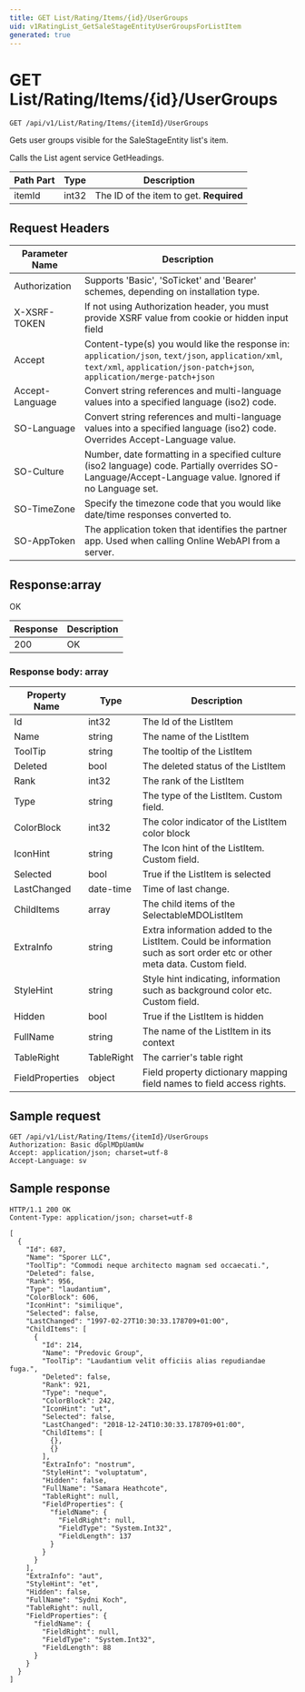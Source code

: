 ```yaml
---
title: GET List/Rating/Items/{id}/UserGroups
uid: v1RatingList_GetSaleStageEntityUserGroupsForListItem
generated: true
---
```


# GET List/Rating/Items/{id}/UserGroups

```http
GET /api/v1/List/Rating/Items/{itemId}/UserGroups
```

Gets user groups visible for the SaleStageEntity list's item.


Calls the List agent service GetHeadings.





| Path Part | Type | Description |
|-----------|------|-------------|
| itemId | int32 | The ID of the item to get. **Required** |



## Request Headers

| Parameter Name | Description |
|----------------|-------------|
| Authorization  | Supports 'Basic', 'SoTicket' and 'Bearer' schemes, depending on installation type. |
| X-XSRF-TOKEN   | If not using Authorization header, you must provide XSRF value from cookie or hidden input field |
| Accept         | Content-type(s) you would like the response in: `application/json`, `text/json`, `application/xml`, `text/xml`, `application/json-patch+json`, `application/merge-patch+json` |
| Accept-Language | Convert string references and multi-language values into a specified language (iso2) code. |
| SO-Language | Convert string references and multi-language values into a specified language (iso2) code. Overrides Accept-Language value. |
| SO-Culture | Number, date formatting in a specified culture (iso2 language) code. Partially overrides SO-Language/Accept-Language value. Ignored if no Language set. |
| SO-TimeZone | Specify the timezone code that you would like date/time responses converted to. |
| SO-AppToken | The application token that identifies the partner app. Used when calling Online WebAPI from a server. |


## Response:array

OK

| Response | Description |
|----------------|-------------|
| 200 | OK |

### Response body: array

| Property Name | Type |  Description |
|----------------|------|--------------|
| Id | int32 | The Id of the ListItem |
| Name | string | The name of the ListItem |
| ToolTip | string | The tooltip of the ListItem |
| Deleted | bool | The deleted status of the ListItem |
| Rank | int32 | The rank of the ListItem |
| Type | string | The type of the ListItem. Custom field. |
| ColorBlock | int32 | The color indicator of the ListItem color block |
| IconHint | string | The Icon hint of the ListItem. Custom field. |
| Selected | bool | True if the ListItem is selected |
| LastChanged | date-time | Time of last change. |
| ChildItems | array | The child items of the SelectableMDOListItem |
| ExtraInfo | string | Extra information added to the ListItem. Could be information such as sort order etc or other meta data. Custom field. |
| StyleHint | string | Style hint indicating, information such as background color etc. Custom field. |
| Hidden | bool | True if the ListItem is hidden |
| FullName | string | The name of the ListItem in its context |
| TableRight | TableRight | The carrier's table right |
| FieldProperties | object | Field property dictionary mapping field names to field access rights. |

## Sample request

```http!
GET /api/v1/List/Rating/Items/{itemId}/UserGroups
Authorization: Basic dGplMDpUamUw
Accept: application/json; charset=utf-8
Accept-Language: sv
```

## Sample response

```http_
HTTP/1.1 200 OK
Content-Type: application/json; charset=utf-8

[
  {
    "Id": 687,
    "Name": "Sporer LLC",
    "ToolTip": "Commodi neque architecto magnam sed occaecati.",
    "Deleted": false,
    "Rank": 956,
    "Type": "laudantium",
    "ColorBlock": 606,
    "IconHint": "similique",
    "Selected": false,
    "LastChanged": "1997-02-27T10:30:33.178709+01:00",
    "ChildItems": [
      {
        "Id": 214,
        "Name": "Predovic Group",
        "ToolTip": "Laudantium velit officiis alias repudiandae fuga.",
        "Deleted": false,
        "Rank": 921,
        "Type": "neque",
        "ColorBlock": 242,
        "IconHint": "ut",
        "Selected": false,
        "LastChanged": "2018-12-24T10:30:33.178709+01:00",
        "ChildItems": [
          {},
          {}
        ],
        "ExtraInfo": "nostrum",
        "StyleHint": "voluptatum",
        "Hidden": false,
        "FullName": "Samara Heathcote",
        "TableRight": null,
        "FieldProperties": {
          "fieldName": {
            "FieldRight": null,
            "FieldType": "System.Int32",
            "FieldLength": 137
          }
        }
      }
    ],
    "ExtraInfo": "aut",
    "StyleHint": "et",
    "Hidden": false,
    "FullName": "Sydni Koch",
    "TableRight": null,
    "FieldProperties": {
      "fieldName": {
        "FieldRight": null,
        "FieldType": "System.Int32",
        "FieldLength": 88
      }
    }
  }
]
```